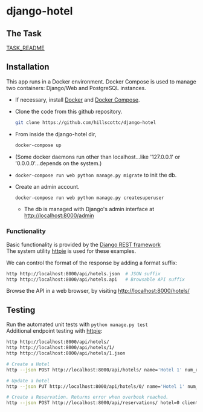# django-hotel

## The Task
  [TASK_README](TASK_README.md)


## Installation
This app runs in a Docker environment. Docker Compose is used to manage two containers: Django/Web and PostgreSQL instances.

- If necessary, install <a href="https://docs.docker.com/install/">Docker</a> and <a href="https://docs.docker.com/compose/install/#install-compose">Docker Compose</a>.
- Clone the code from this github repository.
    ```bash
    git clone https://github.com/hillscottc/django-hotel
    ``` 
- From inside the django-hotel dir, 
    ```bash
    docker-compose up
    ```
- (Some docker daemons run other than localhost...like '127.0.0.1' or '0.0.0.0'...depends on the system.)

- `docker-compose run web python manage.py migrate` to init the db.

- Create an admin account.
    ```bash
    docker-compose run web python manage.py createsuperuser
    ```

    - The db is managed with Django's admin interface at <http://localhost:8000/admin>  

### Functionality
Basic functionality is provided by the [Django REST framework](http://www.django-rest-framework.org/)  
The system utility [httpie](https://github.com/jakubroztocil/httpie#installation) is used for these examples.

We can control the format of the response by adding a format suffix:
```bash
http http://localhost:8000/api/hotels.json  # JSON suffix
http http://localhost:8000/api/hotels.api   # Browsable API suffix
```

Browse the API in a web browser, by visiting <http://localhost:8000/hotels/>


## Testing
Run the automated unit tests with `python manage.py test`  
Additional endpoint testing with [httpie](https://github.com/jakubroztocil/httpie#installation):
```bash
http http://localhost:8000/api/hotels/
http http://localhost:8000/api/hotels/1/
http http://localhost:8000/api/hotels/1.json

# Create a Hotel
http --json POST http://localhost:8000/api/hotels/ name='Hotel 1' num_rooms=10 res_buffer=2

# Update a hotel
http --json PUT http://localhost:8000/api/hotels/0/ name='Hotel 1' num_rooms=5 res_buffer=1

# Create a Reservation. Returns error when overbook reached.
http --json POST http://localhost:8000/api/reservations/ hotel=0 client_name='Jackson' res_date='2020-02-05'

```
